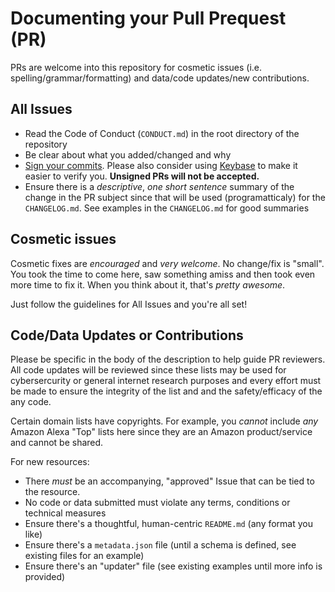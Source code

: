 # Documenting your Pull Prequest (PR)

PRs are welcome into this repository for cosmetic issues (i.e. spelling/grammar/formatting) and data/code updates/new contributions.

## All Issues

- Read the Code of Conduct (`CONDUCT.md`) in the root directory of the repository
- Be clear about what you added/changed and why
- [Sign your commits](https://help.github.com/articles/signing-commits-using-gpg/). Please also consider using [Keybase](https://keybase.io/) to make it easier to verify you. **Unsigned PRs will not be accepted.**
- Ensure there is a _descriptive_, _one short sentence_ summary of the change in the PR subject since that will be used (programatticaly) for the `CHANGELOG.md`. See examples in the `CHANGELOG.md` for good summaries

## Cosmetic issues 

Cosmetic fixes are _encouraged_ and _very welcome_. No change/fix is "small". You took the time to come here, saw something amiss and then took even more time to fix it. When you think about it, that's _pretty awesome_. 

Just follow the guidelines for All Issues and you're all set!

## Code/Data Updates or Contributions

Please be specific in the body of the description to help guide PR reviewers. All code updates will be reviewed since these lists may be used for cybersercurity or general internet research purposes and every effort must be made to ensure the integrity of the list and and the safety/efficacy of the any code.

Certain domain lists have copyrights. For example, you _cannot_ include _any_ Amazon Alexa "Top" lists here since they are an Amazon product/service and cannot be shared.

For new resources:

- There _must_ be an accompanying, "approved" Issue that can be tied to the resource.
- No code or data submitted must violate any terms, conditions or technical measures
- Ensure there's a thoughtful, human-centric `README.md` (any format you like)
- Ensure there's a `metadata.json` file (until a schema is defined, see existing files for an example)
- Ensure there's an "updater" file (see existing examples until more info is provided)
